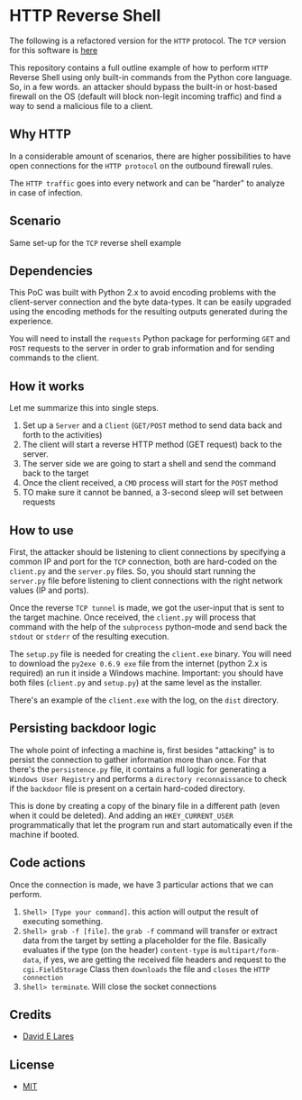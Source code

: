# HTTP Reverse Shell

The following is a refactored version for the `HTTP` protocol. The `TCP` version for this software is [here](https://github.com/davidlares/tcp-reverse-shell)

This repository contains a full outline example of how to perform `HTTP` Reverse Shell using only built-in commands from the Python core language. So, in a few words. an attacker should bypass the built-in or host-based firewall on the OS (default will block non-legit incoming traffic) and find a way to send a malicious file to a client.

## Why HTTP

In a considerable amount of scenarios, there are higher possibilities to have open connections for the `HTTP protocol` on the outbound firewall rules.

The `HTTP traffic` goes into every network and can be "harder" to analyze in case of infection.  

## Scenario

Same set-up for the `TCP` reverse shell example

## Dependencies

This PoC was built with Python 2.x to avoid encoding problems with the client-server connection and the byte data-types. It can be easily upgraded using the encoding methods for the resulting outputs generated during the experience.

You will need to install the `requests` Python package for performing `GET` and `POST` requests to the server in order to grab information and for sending commands to the client.

## How it works

Let me summarize this into single steps.

1. Set up a `Server` and a `Client` (`GET/POST` method to send data back and forth to the activities)
2. The client will start a reverse HTTP method (GET request) back to the server.
3. The server side we are going to start a shell and send the command back to the target
4. Once the client received, a `CMD` process will start for the `POST` method
5. TO make sure it cannot be banned, a 3-second sleep will set between requests

## How to use

First, the attacker should be listening to client connections by specifying a common IP and port for the `TCP` connection, both are hard-coded on the `client.py` and the `server.py` files. So, you should start running the `server.py` file before listening to client connections with the right network values (IP and ports).

Once the reverse `TCP tunnel` is made, we got the user-input that is sent to the target machine. Once received, the `client.py` will process that command with the help of the `subprocess` python-mode and send back the `stdout` or `stderr` of the resulting execution.

The `setup.py` file is needed for creating the `client.exe` binary. You will need to download the `py2exe 0.6.9 exe` file from the internet (python 2.x is required) an run it inside a Windows machine. Important: you should have both files (`client.py` and `setup.py`) at the same level as the installer.

There's an example of the `client.exe` with the log, on the `dist` directory.

## Persisting backdoor logic

The whole point of infecting a machine is, first besides "attacking" is to persist the connection to gather information more than once. For that there's the `persistence.py` file, it contains a full logic for generating a `Windows User Registry` and performs a `directory reconnaissance` to check if the `backdoor` file is present on a certain hard-coded directory.

This is done by creating a copy of the binary file in a different path (even when it could be deleted). And adding an `HKEY_CURRENT_USER` programmatically that let the program run and start automatically even if the machine if booted.


## Code actions

Once the connection is made, we have 3 particular actions that we can perform.

1. `Shell> [Type your command]`. this action will output the result of executing something.
2. `Shell> grab -f [file]`. the `grab -f` command will transfer or extract data from the target by setting a placeholder for the file. Basically evaluates if the type (on the header) `content-type` is `multipart/form-data`, if yes, we are getting the received file headers and request to the `cgi.FieldStorage` Class then `downloads` the file and `closes` the `HTTP connection`
3. `Shell> terminate`. Will close the socket connections

## Credits

 - [David E Lares](https://twitter.com/davidlares3)

## License

 - [MIT](https://opensource.org/licenses/MIT)
